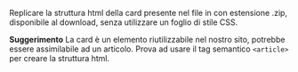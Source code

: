 Replicare la struttura html della card presente nel file in con estensione .zip, disponibile al download, senza utilizzare un foglio di stile CSS.

**Suggerimento**
La card è un elemento riutilizzabile nel nostro sito, potrebbe essere assimilabile ad un articolo. Prova ad usare il tag semantico `<article>` per creare la struttura html.
